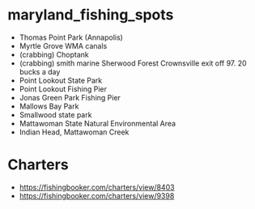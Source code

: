 # maryland_fishing_spots
- Thomas Point Park (Annapolis)
- Myrtle Grove WMA canals
- (crabbing) Choptank
- (crabbing) smith marine Sherwood Forest Crownsville exit off 97. 20 bucks a day
- Point Lookout State Park
- Point Lookout Fishing Pier
- Jonas Green Park Fishing Pier
- Mallows Bay Park
- Smallwood state park
- Mattawoman State Natural Environmental Area
- Indian Head, Mattawoman Creek

# Charters
- https://fishingbooker.com/charters/view/8403
- https://fishingbooker.com/charters/view/9398
